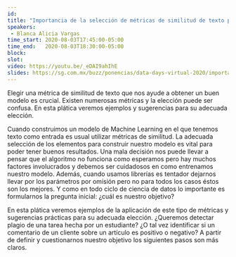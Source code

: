 ```yaml
---
id: 
title: "Importancia de la selección de métricas de similitud de texto para modelos de Machine Learning"
speakers:
 - Blanca Alicia Vargas
time_start: 2020-08-03T17:45:00-05:00
time_end:   2020-08-03T18:30:00-05:00
block: 
slot: 
video: https://youtu.be/_eDAI9ahIhE
slides: https://sg.com.mx/buzz/ponencias/data-days-virtual-2020/importancia-de-la-seleccion-de-metricas-de-similitud-de-texto
---
```


Elegir una métrica de similitud de texto que nos ayude a obtener un buen modelo es crucial. Existen numerosas métricas y la elección puede ser confusa. En esta plática veremos ejemplos y sugerencias para su adecuada elección.

Cuando construimos un modelo de Machine Learning en el que tenemos texto como entrada es usual utilizar métricas de similitud. La adecuada selección de los elementos para construir nuestro modelo es vital para poder tener buenos resultados. Una mala decisión nos puede llevar a pensar que el algoritmo no funciona como esperamos pero hay muchos factores involucrados y debemos ser cuidadosos en como entrenamos nuestro modelo. Además, cuando usamos librerías es tentador dejarnos llevar por los parámetros por omisión pero no para todos los casos éstos son los mejores. Y como en todo ciclo de ciencia de datos lo importante es formularnos la pregunta inicial: ¿cuál es nuestro objetivo?

En esta plática veremos ejemplos de la aplicación de este tipo de métricas y sugerencias prácticas para su adecuada elección. ¿Queremos detectar plagio de una tarea hecha por un estudiante? ¿O tal vez identificar si un comentario de un cliente sobre un artículo es positivo o negativo? A partir de definir y cuestionarnos nuestro objetivo los siguientes pasos son más claros.